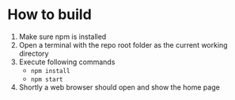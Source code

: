 # How to build

1. Make sure npm is installed
1. Open a terminal with the repo root folder as the current working directory
1. Execute following commands
    * `npm install`
    * `npm start`
1. Shortly a web browser should open and show the home page
